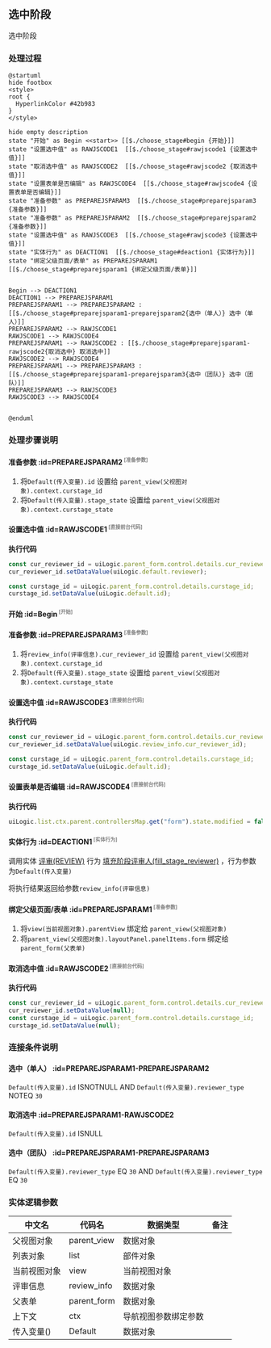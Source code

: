 ## 选中阶段 <!-- {docsify-ignore-all} -->

   选中阶段

### 处理过程

```plantuml
@startuml
hide footbox
<style>
root {
  HyperlinkColor #42b983
}
</style>

hide empty description
state "开始" as Begin <<start>> [[$./choose_stage#begin {开始}]]
state "设置选中值" as RAWJSCODE1  [[$./choose_stage#rawjscode1 {设置选中值}]]
state "取消选中值" as RAWJSCODE2  [[$./choose_stage#rawjscode2 {取消选中值}]]
state "设置表单是否编辑" as RAWJSCODE4  [[$./choose_stage#rawjscode4 {设置表单是否编辑}]]
state "准备参数" as PREPAREJSPARAM3  [[$./choose_stage#preparejsparam3 {准备参数}]]
state "准备参数" as PREPAREJSPARAM2  [[$./choose_stage#preparejsparam2 {准备参数}]]
state "设置选中值" as RAWJSCODE3  [[$./choose_stage#rawjscode3 {设置选中值}]]
state "实体行为" as DEACTION1  [[$./choose_stage#deaction1 {实体行为}]]
state "绑定父级页面/表单" as PREPAREJSPARAM1  [[$./choose_stage#preparejsparam1 {绑定父级页面/表单}]]


Begin --> DEACTION1
DEACTION1 --> PREPAREJSPARAM1
PREPAREJSPARAM1 --> PREPAREJSPARAM2 : [[$./choose_stage#preparejsparam1-preparejsparam2{选中（单人）} 选中（单人）]]
PREPAREJSPARAM2 --> RAWJSCODE1
RAWJSCODE1 --> RAWJSCODE4
PREPAREJSPARAM1 --> RAWJSCODE2 : [[$./choose_stage#preparejsparam1-rawjscode2{取消选中} 取消选中]]
RAWJSCODE2 --> RAWJSCODE4
PREPAREJSPARAM1 --> PREPAREJSPARAM3 : [[$./choose_stage#preparejsparam1-preparejsparam3{选中（团队）} 选中（团队）]]
PREPAREJSPARAM3 --> RAWJSCODE3
RAWJSCODE3 --> RAWJSCODE4


@enduml
```


### 处理步骤说明

#### 准备参数 :id=PREPAREJSPARAM2<sup class="footnote-symbol"> <font color=gray size=1>[准备参数]</font></sup>



1. 将`Default(传入变量).id` 设置给  `parent_view(父视图对象).context.curstage_id`
2. 将`Default(传入变量).stage_state` 设置给  `parent_view(父视图对象).context.curstage_state`

#### 设置选中值 :id=RAWJSCODE1<sup class="footnote-symbol"> <font color=gray size=1>[直接前台代码]</font></sup>



<p class="panel-title"><b>执行代码</b></p>

```javascript
const cur_reviewer_id = uiLogic.parent_form.control.details.cur_reviewer_id;
cur_reviewer_id.setDataValue(uiLogic.default.reviewer);

const curstage_id = uiLogic.parent_form.control.details.curstage_id;
curstage_id.setDataValue(uiLogic.default.id);


```

#### 开始 :id=Begin<sup class="footnote-symbol"> <font color=gray size=1>[开始]</font></sup>




#### 准备参数 :id=PREPAREJSPARAM3<sup class="footnote-symbol"> <font color=gray size=1>[准备参数]</font></sup>



1. 将`review_info(评审信息).cur_reviewer_id` 设置给  `parent_view(父视图对象).context.curstage_id`
2. 将`Default(传入变量).stage_state` 设置给  `parent_view(父视图对象).context.curstage_state`

#### 设置选中值 :id=RAWJSCODE3<sup class="footnote-symbol"> <font color=gray size=1>[直接前台代码]</font></sup>



<p class="panel-title"><b>执行代码</b></p>

```javascript
const cur_reviewer_id = uiLogic.parent_form.control.details.cur_reviewer_id;
cur_reviewer_id.setDataValue(uiLogic.review_info.cur_reviewer_id);

const curstage_id = uiLogic.parent_form.control.details.curstage_id;
curstage_id.setDataValue(uiLogic.default.id);
```

#### 设置表单是否编辑 :id=RAWJSCODE4<sup class="footnote-symbol"> <font color=gray size=1>[直接前台代码]</font></sup>



<p class="panel-title"><b>执行代码</b></p>

```javascript
uiLogic.list.ctx.parent.controllersMap.get("form").state.modified = false;
```

#### 实体行为 :id=DEACTION1<sup class="footnote-symbol"> <font color=gray size=1>[实体行为]</font></sup>



调用实体 [评审(REVIEW)](module/TestMgmt/review.md) 行为 [填充阶段评审人(fill_stage_reviewer)](module/TestMgmt/review#行为) ，行为参数为`Default(传入变量)`

将执行结果返回给参数`review_info(评审信息)`

#### 绑定父级页面/表单 :id=PREPAREJSPARAM1<sup class="footnote-symbol"> <font color=gray size=1>[准备参数]</font></sup>



1. 将`view(当前视图对象).parentView` 绑定给  `parent_view(父视图对象)`
2. 将`parent_view(父视图对象).layoutPanel.panelItems.form` 绑定给  `parent_form(父表单)`

#### 取消选中值 :id=RAWJSCODE2<sup class="footnote-symbol"> <font color=gray size=1>[直接前台代码]</font></sup>



<p class="panel-title"><b>执行代码</b></p>

```javascript
const cur_reviewer_id = uiLogic.parent_form.control.details.cur_reviewer_id;
cur_reviewer_id.setDataValue(null);
const curstage_id = uiLogic.parent_form.control.details.curstage_id;
curstage_id.setDataValue(null);
```

### 连接条件说明
#### 选中（单人） :id=PREPAREJSPARAM1-PREPAREJSPARAM2

```Default(传入变量).id``` ISNOTNULL AND ```Default(传入变量).reviewer_type``` NOTEQ ```30```
#### 取消选中 :id=PREPAREJSPARAM1-RAWJSCODE2

```Default(传入变量).id``` ISNULL
#### 选中（团队） :id=PREPAREJSPARAM1-PREPAREJSPARAM3

```Default(传入变量).reviewer_type``` EQ ```30``` AND ```Default(传入变量).reviewer_type``` EQ ```30```


### 实体逻辑参数

|    中文名   |    代码名    |  数据类型      |备注 |
| --------| --------| --------  | --------   |
|父视图对象|parent_view|数据对象||
|列表对象|list|部件对象||
|当前视图对象|view|当前视图对象||
|评审信息|review_info|数据对象||
|父表单|parent_form|数据对象||
|上下文|ctx|导航视图参数绑定参数||
|传入变量(<i class="fa fa-check"/></i>)|Default|数据对象||
